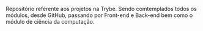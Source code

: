 Repositório referente aos projetos na Trybe. Sendo comtemplados todos os módulos, desde GitHub, passando por Front-end e Back-end bem como o módulo de ciência da computação.
